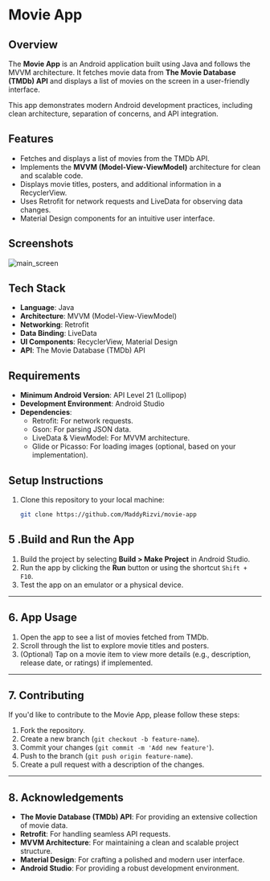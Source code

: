 # Movie App

## Overview

The **Movie App** is an Android application built using Java and follows the MVVM architecture. It fetches movie data from **The Movie Database (TMDb) API** and displays a list of movies on the screen in a user-friendly interface.

This app demonstrates modern Android development practices, including clean architecture, separation of concerns, and API integration.

## Features

- Fetches and displays a list of movies from the TMDb API.
- Implements the **MVVM (Model-View-ViewModel)** architecture for clean and scalable code.
- Displays movie titles, posters, and additional information in a RecyclerView.
- Uses Retrofit for network requests and LiveData for observing data changes.
- Material Design components for an intuitive user interface.

## Screenshots

![main_screen](https://github.com/user-attachments/assets/92d471cc-ffe7-4875-821a-d5b745a5e5da)


## Tech Stack

- **Language**: Java
- **Architecture**: MVVM (Model-View-ViewModel)
- **Networking**: Retrofit
- **Data Binding**: LiveData
- **UI Components**: RecyclerView, Material Design
- **API**: The Movie Database (TMDb) API

## Requirements

- **Minimum Android Version**: API Level 21 (Lollipop)
- **Development Environment**: Android Studio
- **Dependencies**:
  - Retrofit: For network requests.
  - Gson: For parsing JSON data.
  - LiveData & ViewModel: For MVVM architecture.
  - Glide or Picasso: For loading images (optional, based on your implementation).

## Setup Instructions

1. Clone this repository to your local machine:
   ```bash
   git clone https://github.com/MaddyRizvi/movie-app


## 5 .Build and Run the App

1. Build the project by selecting **Build > Make Project** in Android Studio.
2. Run the app by clicking the **Run** button or using the shortcut `Shift + F10`.
3. Test the app on an emulator or a physical device.

---

## 6. App Usage

1. Open the app to see a list of movies fetched from TMDb.
2. Scroll through the list to explore movie titles and posters.
3. (Optional) Tap on a movie item to view more details (e.g., description, release date, or ratings) if implemented.

---

## 7. Contributing

If you'd like to contribute to the Movie App, please follow these steps:

1. Fork the repository.
2. Create a new branch (`git checkout -b feature-name`).
3. Commit your changes (`git commit -m 'Add new feature'`).
4. Push to the branch (`git push origin feature-name`).
5. Create a pull request with a description of the changes.

---

## 8. Acknowledgements

- **The Movie Database (TMDb) API**: For providing an extensive collection of movie data.
- **Retrofit**: For handling seamless API requests.
- **MVVM Architecture**: For maintaining a clean and scalable project structure.
- **Material Design**: For crafting a polished and modern user interface.
- **Android Studio**: For providing a robust development environment.


